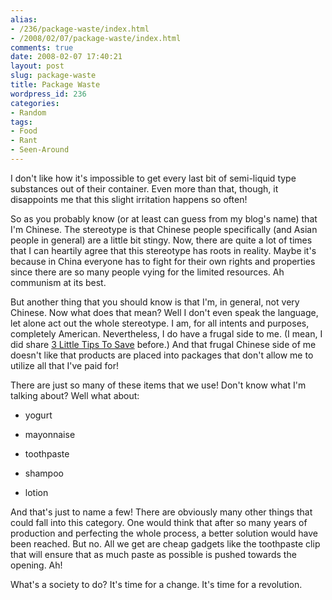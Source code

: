 ```yaml
---
alias:
- /236/package-waste/index.html
- /2008/02/07/package-waste/index.html
comments: true
date: 2008-02-07 17:40:21
layout: post
slug: package-waste
title: Package Waste
wordpress_id: 236
categories:
- Random
tags:
- Food
- Rant
- Seen-Around
---
```


I don't like how it's impossible to get every last bit of semi-liquid type substances out of their container.  Even more than that, though, it disappoints me that this slight irritation happens so often!

So as you probably know (or at least can guess from my blog's name) that I'm Chinese.  The stereotype is that Chinese people specifically (and Asian people in general) are a little bit stingy.  Now, there are quite a lot of times that I can heartily agree that this stereotype has roots in reality.  Maybe it's because in China everyone has to fight for their own rights and properties since there are so many people vying for the limited resources.  Ah communism at its best.

But another thing that you should know is that I'm, in general, not very Chinese.  Now what does that mean?  Well I don't even speak the language, let alone act out the whole stereotype.  I am, for all intents and purposes, completely American.  Nevertheless, I do have a frugal side to me.  (I mean, I did share [3 Little Tips To Save](http://www.goingthewongway.com/2007/09/18/3-little-tips-to-save/) before.)  And that frugal Chinese side of me doesn't like that products are placed into packages that don't allow me to utilize all that I've paid for!

There are just so many of these items that we use!  Don't know what I'm talking about?  Well what about:




  * yogurt


  * mayonnaise


  * toothpaste


  * shampoo


  * lotion



And that's just to name a few!  There are obviously many other things that could fall into this category.  One would think that after so many years of production and perfecting the whole process, a better solution would have been reached.  But no.  All we get are cheap gadgets like the toothpaste clip that will ensure that as much paste as possible is pushed towards the opening.  Ah!

What's a society to do?  It's time for a change.  It's time for a revolution.
